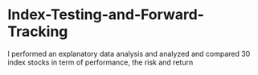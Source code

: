 # Index-Testing-and-Forward-Tracking

I performed an explanatory data analysis and analyzed and compared 30 index stocks in term of performance, the risk and return 
